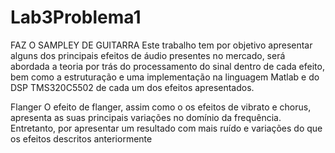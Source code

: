 # Lab3Problema1
FAZ O SAMPLEY DE GUITARRA
Este trabalho tem por objetivo apresentar alguns dos principais efeitos de
áudio presentes no mercado, será abordada a teoria por trás do processamento do
sinal dentro de cada efeito, bem como a estruturação e uma implementação na linguagem
Matlab e do DSP TMS320C5502 de cada um dos efeitos apresentados.


Flanger
O efeito de flanger, assim como o os efeitos de vibrato e chorus, apresenta as suas
principais variações no domínio da frequência. Entretanto, por apresentar um resultado
com mais ruído e variações do que os efeitos descritos anteriormente